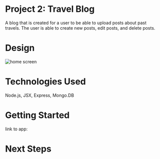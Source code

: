# Project 2: Travel Blog
 A blog that is created for a user to be able to upload posts about past travels. The user is able to create new posts, edit posts, and delete posts. 
# Design
![home screen](url "https://i.imgur.com/W05fMDp.png")

# Technologies Used
Node.js, JSX, Express, Mongo.DB
# Getting Started
link to app:

# Next Steps
